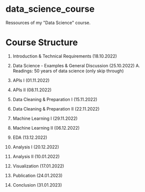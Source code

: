 # data_science_course
Ressources of my "Data Science" course.

# Course Structure

1. Introduction & Technical Requirements (18.10.2022)

2. Data Science - Examples & General Discussion (25.10.2022)
	A. Readings: 50 years of data science (only skip through)

3. APIs I (01.11.2022)
4. APIs II (08.11.2022)
5. Data Cleaning & Preparation I (15.11.2022)
6. Data Cleaning & Preparation II (22.11.2022)
7. Machine Learning I (29.11.2022)
8. Machine Learning II (06.12.2022)
9. EDA (13.12.2022)
10. Analysis I (20.12.2022)
11. Analysis II (10.01.2022)
12. Visualization (17.01.2022)
13. Publication (24.01.2023)
14. Conclusion (31.01.2023)



